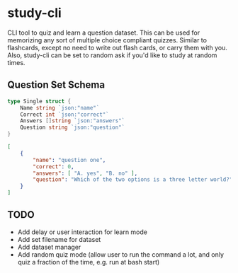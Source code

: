 # study-cli
CLI tool to quiz and learn a question dataset. This can be used for memorizing any sort of multiple choice compliant quizzes. Similar to flashcards, except no need to write out flash cards, or carry them with you. Also, study-cli can be set to random ask if you'd like to study at random times.

## Question Set Schema
```go
type Single struct {
    Name string `json:"name"`
    Correct int `json:"correct"`
    Answers []string `json:"answers"`
    Question string `json:"question"`
}
```

```json
[
    {
        "name": "question one",
        "correct": 0,
        "answers": [ "A. yes", "B. no" ],
        "question": "Which of the two options is a three letter world?",
    }
]
```

## TODO
- Add delay or user interaction for learn mode
- Add set filename for dataset
- Add dataset manager
- Add random quiz mode (allow user to run the command a lot, and only quiz a fraction of the time, e.g. run at bash start)
